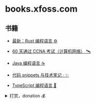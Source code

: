 # books.xfoss.com

## 书籍

- [最新：Rust 编程语言 ⚙️](https://rust-lang.xfoss.com/)

- [60 天通过 CCNA 考试（计算机网络） 🛰️](https://ccna60d.xfoss.com/)

- [Java 编程语言 ☕️](https://java.xfoss.com/)

- [代码 snippets 与技术笔记 · ✨](https://snippets.xfoss.com/)

- [TypeScript 编程语言 📃](https://ts.xfoss.com/)





<details>
    <summary>打赏，donation 💰</summary>



![支付宝-Alipay: laxers@gmail.com](alipay-laxers.png)

*支付宝 - Alipay，扫码付款*




![微信支付-WeChat Pay: xfoss-com](wechat-pay-lenny.png)

*微信支付 - WeChat Pay, 扫码付款*


<font size="4">中信银行，`6217 6820 0058 5415`，彭海林</font>
</details>

